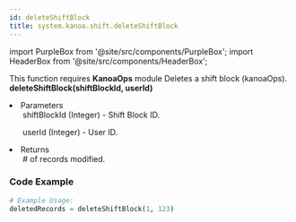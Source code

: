 ```yaml
---
id: deleteShiftBlock
title: system.kanoa.shift.deleteShiftBlock
---
```


import PurpleBox from '@site/src/components/PurpleBox';
import HeaderBox from '@site/src/components/HeaderBox';

<PurpleBox>This function requires <b>KanoaOps</b> module</PurpleBox>
<HeaderBox header="Description">Deletes a shift block (kanoaOps).</HeaderBox>
<HeaderBox header="Syntax">
    <b>deleteShiftBlock(shiftBlockId, userId)</b>
    <li>Parameters <br />
        <ul>shiftBlockId (Integer) - Shift Block ID.</ul>
        <ul>userId (Integer) - User ID.</ul>
    </li>
    <li>Returns <br />
        <ul># of records modified.</ul>
    </li>
</HeaderBox>

### Code Example

```python
# Example Usage:
deletedRecords = deleteShiftBlock(1, 123)

